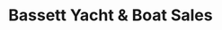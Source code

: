 ---
title: "Bassett Yacht & Boat Sales"
url: /old-saybrook/bassett-yacht-und-boat-sales/
shop: Boot
---